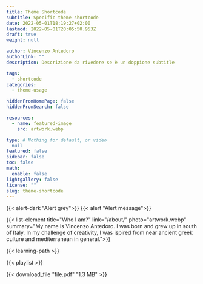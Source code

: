 ```yaml
---
title: Theme Shortcode
subtitle: Specific theme shortcode
date: 2022-05-01T18:19:27+02:00
lastmod: 2022-05-01T20:05:50.953Z
draft: true
weight: null

author: Vincenzo Antedoro
authorLink: ""
description: Descrizione da rivedere se è un doppione subtitle

tags:
  - shortcode
categories:
  - theme-usage

hiddenFromHomePage: false
hiddenFromSearch: false

resources:
  - name: featured-image
    src: artwork.webp

type: # Nothing for default, or video 
  null
featured: false
sidebar: false
toc: false
math:
  enable: false
lightgallery: false
license: ""
slug: theme-shortcode
---
```


{{< alert-dark "Alert grey">}}
{{< alert "Alert message">}}

{{< list-element  title="Who I am?"  link="/about/" photo="artwork.webp" summary="My name is Vincenzo Antedoro. I was born and grew up in south of Italy. In my challenge of creativity, I was ispired from near ancient greek culture and mediterranean in general.">}}

{{< learning-path >}}

{{< playlist >}}

{{< download_file "file.pdf" "1.3 MB" >}}
